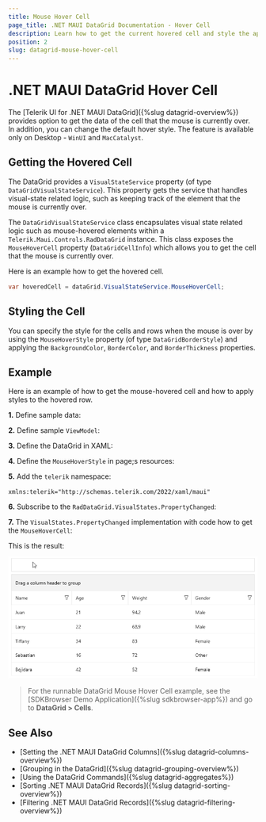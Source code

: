 ```yaml
---
title: Mouse Hover Cell
page_title: .NET MAUI DataGrid Documentation - Hover Cell
description: Learn how to get the current hovered cell and style the appearance of the cell of the Telerik UI for .NET MAUI DataGrid component.
position: 2
slug: datagrid-mouse-hover-cell
---
```


# .NET MAUI DataGrid Hover Cell

 The [Telerik UI for .NET MAUI DataGrid]({%slug datagrid-overview%}) provides option to get the data of the cell that the mouse is currently over. In addition, you can change the default hover style. The feature is available only on Desktop - `WinUI` and `MacCatalyst`.

## Getting the Hovered Cell

The DataGrid provides a `VisualStateService` property (of type `DataGridVisualStateService`). This property gets the service that handles visual-state related logic, such as keeping track of the element that the mouse is currently over.

The `DataGridVisualStateService` class encapsulates visual state related logic such as mouse-hovered elements within a `Telerik.Maui.Controls.RadDataGrid` instance. This class exposes the `MouseHoverCell` property (`DataGridCellInfo`) which allows you to get the cell that the mouse is currently over.

Here is an example how to get the hovered cell.

```C#
var hoveredCell = dataGrid.VisualStateService.MouseHoverCell;
```

## Styling the Cell

You can specify the style for the cells and rows when the mouse is over by using the `MouseHoverStyle` property (of type `DataGridBorderStyle`) and applying the `BackgroundColor`, `BorderColor`, and `BorderThickness` properties.

## Example

Here is an example of how to get the mouse-hovered cell and how to apply styles to the hovered row.

**1.** Define sample data:

<snippet id='datagrid-persondetails' />

**2.** Define sample `ViewModel`:

<snippet id='datagrid-reordering-viewmodel' />

**3.** Define the DataGrid in XAML:

<snippet id='datagrid-mousehovercell' />

**4.** Define the `MouseHoverStyle` in page;s resources:

<snippet id='datagrid-cells-hover-style' />

**5.** Add the `telerik` namespace:

```XAML
xmlns:telerik="http://schemas.telerik.com/2022/xaml/maui"
```

**6.** Subscribe to the `RadDataGrid.VisualStates.PropertyChanged`:

<snippet id='datagrid-visualstateservice-propertychanged' />

**7.** The `VisualStates.PropertyChanged` implementation with code how to get the `MouseHoverCell`:

<snippet id='visualstate-service' />

This is the result:

![.NET MAUI DataGrid Mouse Hover Cell](../images/datagrid-mousehover-cell.gif)

> For the runnable DataGrid Mouse Hover Cell example, see the [SDKBrowser Demo Application]({%slug sdkbrowser-app%}) and go to **DataGrid > Cells**.

## See Also

- [Setting the .NET MAUI DataGrid Columns]({%slug datagrid-columns-overview%})
- [Grouping in the DataGrid]({%slug datagrid-grouping-overview%})
- [Using the DataGrid Commands]({%slug datagrid-aggregates%})
- [Sorting .NET MAUI DataGrid Records]({%slug datagrid-sorting-overview%})
- [Filtering .NET MAUI DataGrid Records]({%slug datagrid-filtering-overview%})